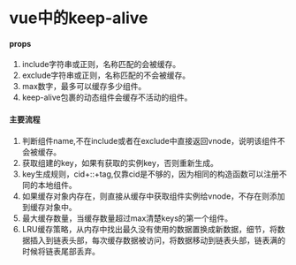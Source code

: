 # vue中的keep-alive

#### props

1. include字符串或正则，名称匹配的会被缓存。
2. exclude字符串或正则，名称匹配的不会被缓存。
3. max数字，最多可以缓存多少组件。
4. keep-alive包裹的动态组件会缓存不活动的组件。

#### 主要流程

1. 判断组件name,不在include或者在exclude中直接返回vnode，说明该组件不会被缓存。
2. 获取组建的key，如果有获取的实例key，否则重新生成。
3. key生成规则，cid+::+tag,仅靠cid是不够的，因为相同的构造函数可以注册不同的本地组件。
4. 如果缓存对象内存在，则直接从缓存中获取组件实例给vnode，不存在则添加到缓存对象中。
5. 最大缓存数量，当缓存数量超过max清楚keys的第一个组件。
6. LRU缓存策略，从内存中找出最久没有使用的数据置换成新数据，细节，将数据插入到链表头部，每次缓存数据被访问，将数据移动到链表头部，链表满的时候将链表尾部丢弃。